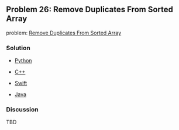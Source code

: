 ## Problem 26: Remove Duplicates From Sorted Array

problem: [Remove Duplicates From Sorted Array](https://leetcode.com/problems/remove-duplicates-from-sorted-array/)

### Solution

- [Python](../python/problem26.py)

- [C++](../cpp/problem26.cpp)

- [Swift](../swift/problem26.swift)

- [Java](../java/problem26.java)

### Discussion

TBD

